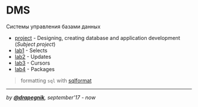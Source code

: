# DMS
Системы управления базами данных

* [project](https://github.com/Drapegnik/bsu/tree/master/dms/project) - Designing, creating database and application development (*Subject project*)
* [lab1](https://github.com/Drapegnik/bsu/tree/master/dms/lab1) - Selects
* [lab2](https://github.com/Drapegnik/bsu/tree/master/dms/lab2) - Updates
* [lab3](https://github.com/Drapegnik/bsu/tree/master/dms/lab3) - Cursors
* [lab4](https://github.com/Drapegnik/bsu/tree/master/dms/lab4) - Packages

> formatting `sql` with [sqlformat](https://sqlformat.org)

***
*by [**@drapegnik**](https://github.com/Drapegnik), september'17 - now*